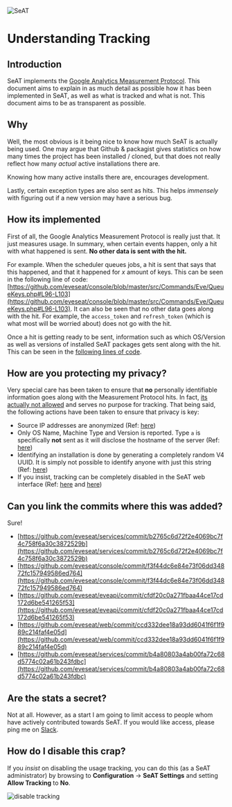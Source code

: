 ![SeAT](https://i.imgur.com/aPPOxSK.png)

# Understanding Tracking

## Introduction
SeAT implements the [Google Analytics Measurement Protocol](https://developers.google.com/analytics/devguides/collection/protocol/v1/).
This document aims to explain in as much detail as possible how it has been implemented in SeAT, as well as what is tracked and what is not.
This document aims to be as transparent as possible.

## Why
Well, the most obvious is it being nice to know how much SeAT is actually being used.
One may argue that Github & packagist gives statistics on how many times the project has been installed / cloned, but that does not really
reflect how many *actual* active installations there are.

Knowing how many active installs there are, encourages development.

Lastly, certain exception types are also sent as hits. This helps *immensely* with figuring out if a new version may have a serious bug.

## How its implemented
First of all, the Google Analytics Measurement Protocol is really just that. It just measures usage. In summary, when certain events happen,
only a hit with what happened is sent. **No other data is sent with the hit.**

For example. When the scheduler queues jobs, a hit is sent that says that this happened, and that it happened for *x* amount of keys.
This can be seen in the following line of code: [https://github.com/eveseat/console/blob/master/src/Commands/Eve/QueueKeys.php#L96-L103](https://github.com/eveseat/console/blob/master/src/Commands/Eve/QueueKeys.php#L96-L103).
It can also be seen that no other data goes along with the hit. For example, the `access_token` and `refresh_token`
(which is what most will be worried about) does not go with the hit.

Once a hit is getting ready to be sent, information such as which OS/Version as well as versions of installed SeAT packages gets sent along with the hit.
This can be seen in the [following lines of code](https://github.com/eveseat/services/blob/master/src/Jobs/Analytics.php#L119-L156).

## How are you protecting my privacy?
Very special care has been taken to ensure that **no** personally identifiable information goes along with the Measurement Protocol hits.
In fact, [its actually not allowed](https://developers.google.com/analytics/devguides/collection/protocol/v1/parameters#uid) and serves no purpose for tracking.
That being said, the following actions have been taken to ensure that privacy is key:

- Source IP addresses are anonymized (Ref: [here](https://github.com/eveseat/services/blob/master/src/Jobs/Analytics.php#L132))
- Only OS Name, Machine Type and Version is reported. Type `a` is specifically **not** sent as it will disclose the hostname of the server (Ref: [here](https://github.com/eveseat/services/blob/master/src/Jobs/Analytics.php#L151-L153))
- Identifying an installation is done by generating a completely random V4 UUID. It is simply not possible to identify anyone with just this string (Ref: [here](https://github.com/eveseat/services/blob/master/src/Jobs/Analytics.php#L84-L90))
- If you insist, tracking can be completely disabled in the SeAT web interface (Ref: [here](https://github.com/eveseat/services/blob/master/src/Jobs/Analytics.php#L213-L214) and [here](https://github.com/eveseat/web/blob/master/src/Http/Controllers/Configuration/SeatController.php#L66))

## Can you link the commits where this was added?
Sure!

- [https://github.com/eveseat/services/commit/b2765c6d72f2e4069bc7f4c758f6a30c3872529b](https://github.com/eveseat/services/commit/b2765c6d72f2e4069bc7f4c758f6a30c3872529b)
- [https://github.com/eveseat/console/commit/f3f44dc6e84e73f06dd34872fc157949586ed764](https://github.com/eveseat/console/commit/f3f44dc6e84e73f06dd34872fc157949586ed764)
- [https://github.com/eveseat/eveapi/commit/cfdf20c0a271fbaa44ce17cd172d6be541265f53](https://github.com/eveseat/eveapi/commit/cfdf20c0a271fbaa44ce17cd172d6be541265f53)
- [https://github.com/eveseat/web/commit/ccd332dee18a93dd6041f6f1f989c214faf4e05d](https://github.com/eveseat/web/commit/ccd332dee18a93dd6041f6f1f989c214faf4e05d)
- [https://github.com/eveseat/services/commit/b4a80803a4ab00fa72c68d5774c02a61b243fdbc](https://github.com/eveseat/services/commit/b4a80803a4ab00fa72c68d5774c02a61b243fdbc)

## Are the stats a secret?
Not at all. However, as a start I am going to limit access to people whom have actively contributed towards SeAT.
If you would like access, please ping me on [Slack](http://seat-docs.readthedocs.io/en/latest/contact/#slack).

## How do I disable this crap?
If you *insist* on disabling the usage tracking, you can do this (as a SeAT administrator) by browsing to **Configuration** -> **SeAT Settings** and
setting **Allow Tracking** to **No**.

![disable tracking](https://i.imgur.com/SfU3ytq.png)

